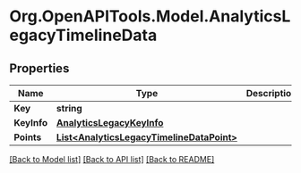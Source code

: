 
# Org.OpenAPITools.Model.AnalyticsLegacyTimelineData

## Properties

Name | Type | Description | Notes
------------ | ------------- | ------------- | -------------
**Key** | **string** |  | 
**KeyInfo** | [**AnalyticsLegacyKeyInfo**](AnalyticsLegacyKeyInfo.md) |  | [optional] 
**Points** | [**List&lt;AnalyticsLegacyTimelineDataPoint&gt;**](AnalyticsLegacyTimelineDataPoint.md) |  | [optional] 

[[Back to Model list]](../README.md#documentation-for-models)
[[Back to API list]](../README.md#documentation-for-api-endpoints)
[[Back to README]](../README.md)

